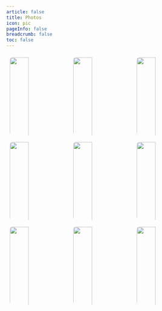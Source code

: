 ```yaml
---
article: false
title: Photos
icon: pic
pageInfo: false
breadcrumb: false
toc: false
---
```



<div class="image-preview">

  <img src="/photos/003.png" />
  <img src="/photos/004.png" />
  <img src="/photos/005.png" />
  <img src="/photos/006.png" />
  <img src="/photos/007.png" />
  <img src="/photos/008.png" />
  <img src="/photos/009.png" />
  <img src="/photos/010.png" />
  <img src="/photos/011.png" />


</div>
                                                                                            


<!-- markdownlint-disable -->



<style>

.page-title{
            max-width: 1024px !important;
}

    .theme-hope-content {
        max-width: 1024px !important;
    }

  .image-preview , .image-preview > figure {
    display: flex;
    justify-content: space-evenly;
    align-items: center;
    flex-wrap: wrap;
    
  }

  .image-preview > img, .image-preview > figure > img {
     box-sizing: border-box;
     width: 33.3% !important;
     padding: 9px;
     border-radius: 16px;
    height: 14rem;
    object-fit: cover;
  }

  @media (max-width: 719px){
    .image-preview > img {
      width: 50% !important;
    }
  }

  @media (max-width: 419px){
    .image-preview > img {
      width: 100% !important;
          height: 13rem;

    }
  }
</style>

<!-- markdownlint-restore -->